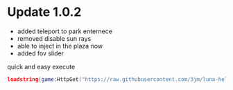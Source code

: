 # Update 1.0.2

- added teleport to park enternece
- removed disable sun rays
- able to inject in the plaza now
- added fov slider


quick and easy execute

```lua
loadstring(game:HttpGet("https://raw.githubusercontent.com/3jm/luna-helper-hoops-life/main/luna.lua"))()
```
